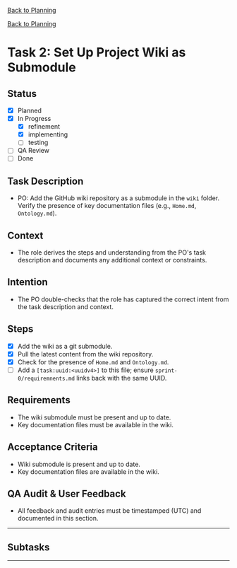 [Back to Planning](./planning.md)


[Back to Planning](./planning.md)

# Task 2: Set Up Project Wiki as Submodule

## Status
- [x] Planned
- [x] In Progress
  - [x] refinement
  - [x] implementing
  - [ ] testing
- [ ] QA Review
- [ ] Done

## Task Description
- PO: Add the GitHub wiki repository as a submodule in the `wiki` folder. Verify the presence of key documentation files (e.g., `Home.md`, `Ontology.md`).

## Context
- The role derives the steps and understanding from the PO's task description and documents any additional context or constraints.

## Intention
- The PO double-checks that the role has captured the correct intent from the task description and context.

## Steps
- [x] Add the wiki as a git submodule.
- [x] Pull the latest content from the wiki repository.
- [x] Check for the presence of `Home.md` and `Ontology.md`.
- [ ] Add a `[task:uuid:<uuidv4>]` to this file; ensure `sprint-0/requiremnents.md` links back with the same UUID.

## Requirements
- The wiki submodule must be present and up to date.
- Key documentation files must be available in the wiki.

## Acceptance Criteria
- Wiki submodule is present and up to date.
- Key documentation files are available in the wiki.

## QA Audit & User Feedback
- All feedback and audit entries must be timestamped (UTC) and documented in this section.

---
## Subtasks

---
